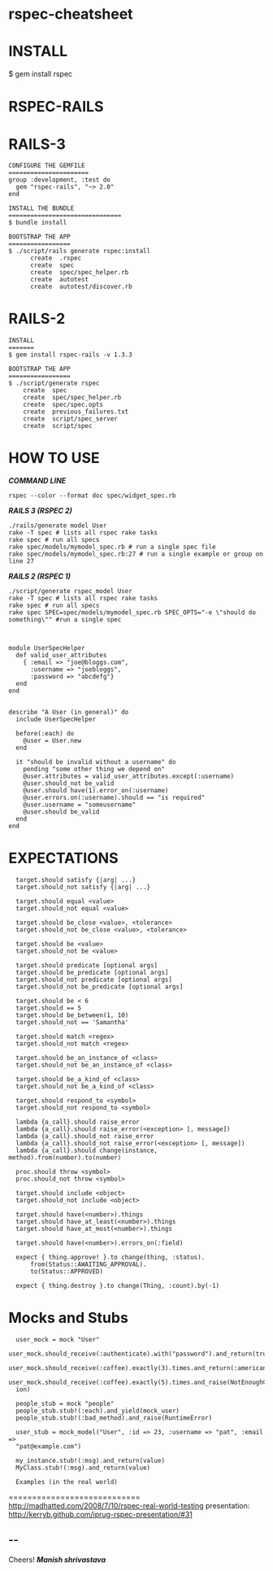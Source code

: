 rspec-cheatsheet
================

INSTALL
=======

$ gem install rspec

RSPEC-RAILS
===========

  RAILS-3
===========

    CONFIGURE THE GEMFILE
    ======================
    group :development, :test do
      gem "rspec-rails", "~> 2.0"
    end

    INSTALL THE BUNDLE
    ===============================
    $ bundle install

    BOOTSTRAP THE APP
    ================= 
    $ ./script/rails generate rspec:install
          create  .rspec
          create  spec
          create  spec/spec_helper.rb
          create  autotest
          create  autotest/discover.rb

  RAILS-2
=========

    INSTALL
    =======
    $ gem install rspec-rails -v 1.3.3

    BOOTSTRAP THE APP
    =================
    $ ./script/generate rspec
        create  spec
        create  spec/spec_helper.rb
        create  spec/spec.opts
        create  previous_failures.txt
        create  script/spec_server
        create  script/spec

HOW TO USE
===========

***COMMAND LINE***

    rspec --color --format doc spec/widget_spec.rb

***RAILS 3 (RSPEC 2)***

    ./rails/generate model User
    rake -T spec # lists all rspec rake tasks
    rake spec # run all specs
    rake spec/models/mymodel_spec.rb # run a single spec file
    rake spec/models/mymodel_spec.rb:27 # run a single example or group on line 27

***RAILS 2 (RSPEC 1)***
 
    ./script/generate rspec_model User
    rake -T spec # lists all rspec rake tasks
    rake spec # run all specs
    rake spec SPEC=spec/models/mymodel_spec.rb SPEC_OPTS="-e \"should do
    something\"" #run a single spec



    module UserSpecHelper
      def valid_user_attributes
        { :email => "joe@bloggs.com",
          :username => "joebloggs",
          :password => "abcdefg"}
      end
    end

    
    describe "A User (in general)" do
      include UserSpecHelper
    
      before(:each) do
        @user = User.new
      end
    
      it "should be invalid without a username" do
        pending "some other thing we depend on"
        @user.attributes = valid_user_attributes.except(:username)
        @user.should_not be_valid
        @user.should have(1).error_on(:username)
        @user.errors.on(:username).should == "is required"
        @user.username = "someusername"
        @user.should be_valid
      end
    end

EXPECTATIONS
=====================
      target.should satisfy {|arg| ...}
      target.should_not satisfy {|arg| ...}
      
      target.should equal <value>
      target.should_not equal <value>
      
      target.should be_close <value>, <tolerance>
      target.should_not be_close <value>, <tolerance>
      
      target.should be <value>
      target.should_not be <value>
      
      target.should predicate [optional args]
      target.should be_predicate [optional args]
      target.should_not predicate [optional args]
      target.should_not be_predicate [optional args]
      
      target.should be < 6
      target.should == 5
      target.should be_between(1, 10)
      target.should_not == 'Samantha'
      
      target.should match <regex>
      target.should_not match <regex>
      
      target.should be_an_instance_of <class>
      target.should_not be_an_instance_of <class>
      
      target.should be_a_kind_of <class>
      target.should_not be_a_kind_of <class>
      
      target.should respond_to <symbol>
      target.should_not respond_to <symbol>
      
      lambda {a_call}.should raise_error
      lambda {a_call}.should raise_error(<exception> [, message])
      lambda {a_call}.should_not raise_error
      lambda {a_call}.should_not raise_error(<exception> [, message])
      lambda {a_call}.should change(instance, method).from(number).to(number)
      
      proc.should throw <symbol>
      proc.should_not throw <symbol>
      
      target.should include <object>
      target.should_not include <object>
      
      target.should have(<number>).things
      target.should have_at_least(<number>).things
      target.should have_at_most(<number>).things
      
      target.should have(<number>).errors_on(:field)
      
      expect { thing.approve! }.to change(thing, :status).
          from(Status::AWAITING_APPROVAL).
          to(Status::APPROVED)
      
      expect { thing.destroy }.to change(Thing, :count).by(-1)

Mocks and Stubs
===============

      user_mock = mock "User"
      user_mock.should_receive(:authenticate).with("password").and_return(true)
      user_mock.should_receive(:coffee).exactly(3).times.and_return(:americano)
      user_mock.should_receive(:coffee).exactly(5).times.and_raise(NotEnoughCoffeeExcep
      ion)
      
      people_stub = mock "people"
      people_stub.stub!(:each).and_yield(mock_user)
      people_stub.stub!(:bad_method).and_raise(RuntimeError)
      
      user_stub = mock_model("User", :id => 23, :username => "pat", :email =>
      "pat@example.com")
      
      my_instance.stub!(:msg).and_return(value)
      MyClass.stub!(:msg).and_return(value)
      
      Examples (in the real world)

============================
http://madhatted.com/2008/7/10/rspec-real-world-testing
presentation: http://kerryb.github.com/iprug-rspec-presentation/#31

--
--
Cheers!
***Manish shrivastava***
